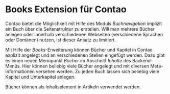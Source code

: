 Books Extension für Contao
==========================

Contao bietet die Möglichkeit mit Hilfe des Moduls *Buchnavigation* implizit ein
Buch über die Seitenstruktur zu erstellen. Will man mehrere Bücher anlegen oder
innerhalb verschiedenen Webseiten (verschiedene Sprachen oder Domänen) nutzen,
ist dieser Ansatz zu limitiert.

Mit Hilfe der *Books*-Erweiterung können Bücher und Kapitel in Contao explizit
angelegt und an verschiedenen Stellen eingefügt werden. Dazu gibt es einen neuen
Menüpunkt *Bücher* im Abschnitt *Inhalte* des Backend-Menüs. Hier können
beliebig viele Bücher angelegt und mit diversen Meta-Informationen versehen
werden. Zu jeden Buch lassen sich beliebig viele Kapitel und Unterkapitel
anlegen.

Bücher können als Inhaltselement in Artikeln verwendet werden.
